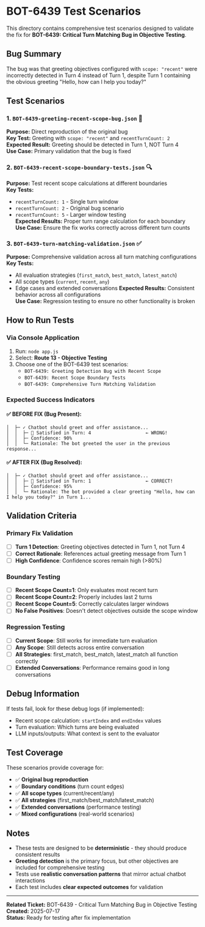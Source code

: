 # BOT-6439 Test Scenarios

This directory contains comprehensive test scenarios designed to validate the fix for **BOT-6439: Critical Turn Matching Bug in Objective Testing**.

## Bug Summary

The bug was that greeting objectives configured with `scope: "recent"` were incorrectly detected in Turn 4 instead of Turn 1, despite Turn 1 containing the obvious greeting "Hello, how can I help you today?"

## Test Scenarios

### 1. `BOT-6439-greeting-recent-scope-bug.json` 🎯
**Purpose:** Direct reproduction of the original bug  
**Key Test:** Greeting with `scope: "recent"` and `recentTurnCount: 2`  
**Expected Result:** Greeting should be detected in Turn 1, NOT Turn 4  
**Use Case:** Primary validation that the bug is fixed

### 2. `BOT-6439-recent-scope-boundary-tests.json` 🔍
**Purpose:** Test recent scope calculations at different boundaries  
**Key Tests:**
- `recentTurnCount: 1` - Single turn window
- `recentTurnCount: 2` - Original bug scenario  
- `recentTurnCount: 5` - Larger window testing  
**Expected Results:** Proper turn range calculation for each boundary  
**Use Case:** Ensure the fix works correctly across different turn counts

### 3. `BOT-6439-turn-matching-validation.json` ✅
**Purpose:** Comprehensive validation across all turn matching configurations  
**Key Tests:**
- All evaluation strategies (`first_match`, `best_match`, `latest_match`)
- All scope types (`current`, `recent`, `any`)  
- Edge cases and extended conversations
**Expected Results:** Consistent behavior across all configurations  
**Use Case:** Regression testing to ensure no other functionality is broken

## How to Run Tests

### Via Console Application
1. Run: `node app.js`
2. Select: **Route 13 - Objective Testing**
3. Choose one of the BOT-6439 test scenarios:
   - `BOT-6439: Greeting Detection Bug with Recent Scope`
   - `BOT-6439: Recent Scope Boundary Tests`  
   - `BOT-6439: Comprehensive Turn Matching Validation`

### Expected Success Indicators

#### ✅ **BEFORE FIX (Bug Present):**
```
│  ├─ ✓ Chatbot should greet and offer assistance...
│  │  ├─ 🎯 Satisfied in Turn: 4                    ← WRONG!
│  │  ├─ Confidence: 90%
│  │  └─ Rationale: The bot greeted the user in the previous response...
```

#### ✅ **AFTER FIX (Bug Resolved):**
```
│  ├─ ✓ Chatbot should greet and offer assistance...
│  │  ├─ 🎯 Satisfied in Turn: 1                    ← CORRECT!
│  │  ├─ Confidence: 95%
│  │  └─ Rationale: The bot provided a clear greeting "Hello, how can I help you today?" in Turn 1...
```

## Validation Criteria

### Primary Fix Validation
- [ ] **Turn 1 Detection**: Greeting objectives detected in Turn 1, not Turn 4
- [ ] **Correct Rationale**: References actual greeting message from Turn 1
- [ ] **High Confidence**: Confidence scores remain high (>80%)

### Boundary Testing
- [ ] **Recent Scope Count=1**: Only evaluates most recent turn
- [ ] **Recent Scope Count=2**: Properly includes last 2 turns
- [ ] **Recent Scope Count=5**: Correctly calculates larger windows
- [ ] **No False Positives**: Doesn't detect objectives outside the scope window

### Regression Testing  
- [ ] **Current Scope**: Still works for immediate turn evaluation
- [ ] **Any Scope**: Still detects across entire conversation
- [ ] **All Strategies**: first_match, best_match, latest_match all function correctly
- [ ] **Extended Conversations**: Performance remains good in long conversations

## Debug Information

If tests fail, look for these debug logs (if implemented):
- Recent scope calculation: `startIndex` and `endIndex` values
- Turn evaluation: Which turns are being evaluated
- LLM inputs/outputs: What context is sent to the evaluator

## Test Coverage

These scenarios provide coverage for:
- ✅ **Original bug reproduction**
- ✅ **Boundary conditions** (turn count edges)
- ✅ **All scope types** (current/recent/any)
- ✅ **All strategies** (first_match/best_match/latest_match)
- ✅ **Extended conversations** (performance testing)
- ✅ **Mixed configurations** (real-world scenarios)

## Notes

- These tests are designed to be **deterministic** - they should produce consistent results
- **Greeting detection** is the primary focus, but other objectives are included for comprehensive testing
- Tests use **realistic conversation patterns** that mirror actual chatbot interactions
- Each test includes **clear expected outcomes** for validation

---

**Related Ticket:** BOT-6439 - Critical Turn Matching Bug in Objective Testing  
**Created:** 2025-07-17  
**Status:** Ready for testing after fix implementation 